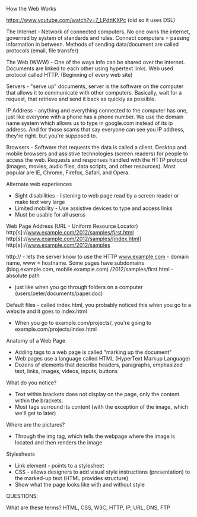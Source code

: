 How the Web Works

https://www.youtube.com/watch?v=7_LPdttKXPc
(old so it uses DSL)

The Internet - Network of connected computers. No one owns the internet, governed by system of standards and rules. Connect computers = passing information in between. Methods of sending data/document are called protocols (email, file transfer)

The Web (WWW) - One of the ways info can be shared over the internet. Documents are linked to each other using hypertext links. Web used protocol called HTTP. (Beginning of every web site)

Servers - "serve up" documents, server is the software on the computer that allows it to communicate with other computers. Basically, wait for a request, that retrieve and send it back as quickly as possible.

IP Address - anything and everything connected to the computer has one, just like everyone with a phone has a phone number. We use the domain name system which allows us to type in google.com instead of its ip address. And for those scams that say everyone can see you IP address, they're right. but you're supposed to. 

Browsers - Software that requests the data is called a client. Desktop and mobile browsers and assistive technologies (screen readers) for people to access the web. Requests and responses handled with the HTTP protocol (images, movies, audio files, data scripts, and other resources). Most popular are IE, Chrome, Firefox, Safari, and Opera. 

Alternate web experiences
  - Sight disabilities - listening to web page read by a screen reader or make text very large
  - Limited mobility - Use assistive devices to type and access links
  - Must be usable for all userss

Web Page Address (URL - Uniform Resource Locator)
http[s]://www.example.com/2012/samples/first.html
http[s]://www.example.com/2012/samples/[index.html]
http[s]://www.example.com/2012/samples

http:// - lets the server know to use the HTTP
www.example.com - domain name, www = hostname. Some pages have subdomains (blog.example.com, mobile.example.com)
/2012/samples/first.html - absolute path
  - just like when you go through folders on a computer (users/peter/documents/paper.doc)

Default files - called index.html, you probably noticed this when you go to a website and it goes to index.html
  - When you go to example.com/projects/, you're going to example.com/projects/index.html



Anatomy of a Web Page
- Adding tags to a web page is called "marking up the document"
- Web pages use a language called HTML (HyperText Markup Language)
- Dozens of elements that describe headers, paragraphs, emphasized text, links, images, videos, inputs, buttons

What do you notice?
- Text within brackets does not display on the page, only the content within the brackets. 
- Most tags surround its content (with the exception of the image, which we'll get to later)

Where are the pictures? 
- Through the img tag, which tells the webpage where the image is located and then renders the image

Stylesheets
- Link element - points to a stylesheet
- CSS - allows designers to add visual style instructions (presentation) to the marked-up text (HTML provides structure)
- Show what the page looks like with and without style

QUESTIONS:

What are these terms?
HTML, CSS, W3C, HTTP, IP, URL, DNS, FTP
